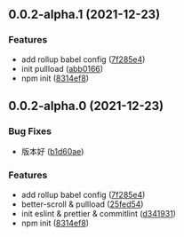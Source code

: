 ## 0.0.2-alpha.1 (2021-12-23)


### Features

* add rollup babel config ([7f285e4](https://github.com/ajycc20/react-pullload/commit/7f285e4bdeed231ee98944894e1a6744bd8ed1d9))
* init pullload ([abb0166](https://github.com/ajycc20/react-pullload/commit/abb01666a7605f505a287d0f4832f4c1207bddd8))
* npm init ([8314ef8](https://github.com/ajycc20/react-pullload/commit/8314ef8ffd1f25d4e2351cdae6db366cd71c8a4b))

## 0.0.2-alpha.0 (2021-12-23)


### Bug Fixes

* 版本好 ([b1d60ae](https://github.com/ajycc20/react-pullload/commit/b1d60ae595cb5e573e92ebc7d9e2cd621ad79f70))


### Features

* add rollup babel config ([7f285e4](https://github.com/ajycc20/react-pullload/commit/7f285e4bdeed231ee98944894e1a6744bd8ed1d9))
* better-scroll & pullload ([25fed54](https://github.com/ajycc20/react-pullload/commit/25fed546d286dfa33680e59e25819b439bcbea67))
* init eslint & prettier & commitlint ([d341931](https://github.com/ajycc20/react-pullload/commit/d34193112de5d82d8db260c6a6edcd1cffdd12b3))
* npm init ([8314ef8](https://github.com/ajycc20/react-pullload/commit/8314ef8ffd1f25d4e2351cdae6db366cd71c8a4b))

